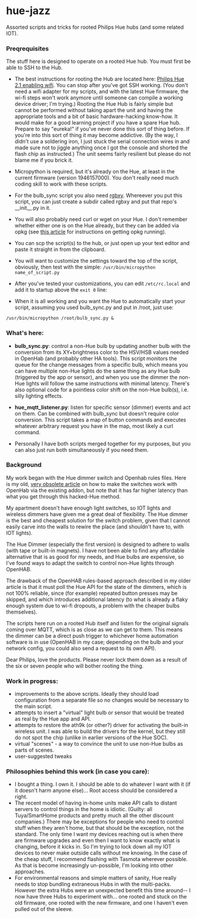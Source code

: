 # hue-jazz
Assorted scripts and tricks for rooted Philips Hue hubs (and some related IOT). 

### Preqrequisites
The stuff here is designed to operate on a rooted Hue hub. You must first
be able to SSH to the Hub. 

* The best instructions for rooting the Hub are located here: 
[Philips Hue 2.1 enabling wifi](https://blog.andreibanaru.ro/2018/03/27/philips-hue-2-1-enabling-wifi/). You can stop after you've got SSH working. (You don't need a wifi adapter for my scripts, and with the latest Hue firmware, the wi-fi steps won't work anymore until someone can compile a working device driver; I'm trying.) Rooting the Hue Hub is fairly simple but cannot be performed without taking apart the unit and having the appropriate tools and a bit of basic hardware-hacking know-how. It would make for a good learning project if you have a spare Hue hub. Prepare to say "eureka!" if you've never done this sort of thing before. If you're into this sort of thing it may become addictive. (By the way, I didn't use a soldering iron, I just stuck the serial connection wires in and made sure not to jiggle anything once I got the console and shorted the flash chip as instructed.) The unit seems fairly resilient but please do not blame me if you brick it.

* Micropython is required, but it's already on the Hue, at least in the current firmware (version 1946157000). You don't really need much coding skill to work with these scripts. 

* For the bulb_sync script you also need [rgbxy](https://github.com/benknight/hue-python-rgb-converter/). Whereever you put this script, you can just create a subdir called rgbxy and put that repo's \_\_init\_\_.py in it. 

* You will also probably need curl or wget on your Hue. I don't remember whether either one is on the Hue already, but they can be added via opkg (see [this article](https://medium.com/@rxseger/enabling-the-hidden-wi-fi-radio-on-the-philips-hue-bridge-2-0-42949f0154e1) for instructions on getting opkg running). 

* You can scp the script(s) to the hub, or just open up your text editor and paste it straight in from the clipboard.

* You will want to customize the settings toward the top of the script, obviously, then test with the simple: ```/usr/bin/micropython name_of_script.py```

* After you've tested your customizations, you can edit ```/etc/rc.local``` and add it to startup above the ```exit 0``` line:

* When it is all working and you want the Hue to automatically start your script, assuming you used bulb_sync.py and put in /root, just use:

```/usr/bin/micropython /root/bulb_sync.py &```

### What's here:

* **bulb_sync.py**: control a non-Hue bulb by updating another bulb with the conversion from its XY+brightness color to the HSV/HSB values needed in OpenHab (and probably other HA tools). This script monitors the queue for the change messages from a specific bulb, which means you can have multiple non-Hue lights do the same thing as any Hue bulb (triggered by the app or sensor), and when you use the dimmer the non-Hue lights will follow the same instructions with minimal latency. There's also optional code for a pointless color shift on the non-Hue bulb(s), i.e. silly lighting effects.

* **hue_mqtt_listener.py**: listen for specific sensor (dimmer) events and act on them. Can be combined with bulb_sync but doesn't require color conversion. This script takes a map of button commands and executes whatever arbitrary request you have in the map, most likely a curl command.

* Personally I have both scripts merged together for my purposes, but you can also just run both simultaneously if you need them.

### Background
My work began with the Hue dimmer switch and Openhab rules files. Here is my old, [very obsolete article](https://www.benchadwick.com/2018/12/using-a-hue-dimmer-switch-on-non-hue-devices-with-openhab2/) on how to make the switches work with OpenHab via the existing addon, but note that it has far higher latency than what you get through this hacked-Hue method.

My apartment doesn't have enough light switches, so IOT lights and wireless dimmers have given me a great deal of flexibility. The Hue dimmer is the best and cheapest solution for the switch problem, given that I cannot easily carve into the walls to rewire the place (and shouldn't have to, with IOT lights). 

The Hue Dimmer (especially the first version) is designed to adhere to walls (with tape or built-in magnets). I have not been able to find any affordable alternative that is as good for my needs, and Hue bulbs are expensive, so I've found ways to adapt the switch to control non-Hue lights through OpenHAB. 

The drawback of the OpenHAB rules-based approach described in my older article is that it must poll the Hue API for the state of the dimmers, which is not 100% reliable, since (for example) repeated button presses may be skipped, and which introduces additional latency (to what is already a flaky enough system due to wi-fi dropouts, a problem with the cheaper bulbs themselves).

The scripts here run on a rooted Hub itself and listen for the original signals coming over MQTT, which is as close as we can get to them. This means the dimmer can be a direct push trigger to whichever home automation software is in use (OpenHAB in my case; depending on the bulb and your network config, you could also send a request to its own API).

Dear Philips, love the products. Please never lock them down as a result of the six or seven people who will bother rooting the thing.
 
### Work in progress:
* improvements to the above scripts. Ideally they should load configuration from a separate file so no changes would be necessary to the main script. 
* attempts to insert a "virtual" light bulb or sensor that would be treated as real by the Hue app and API.
* attempts to restore the ath9k (or other?) driver for activating the built-in wireless unit. I was able to build the drivers for the kernel, but they still do not spot the chip (unlike in earlier versions of the Hue SOC).
* virtual "scenes" - a way to convince the unit to use non-Hue bulbs as parts of scenes.
* user-suggested tweaks

### Philosophies behind this work (in case you care):
* I bought a thing. I own it. I should be able to do whatever I want with it (if it doesn't harm anyone else)... Root access should be considered a right.
* The recent model of having in-home units make API calls to distant servers to control things in the home is idiotic. (Guilty: all Tuya/SmartHome products and pretty much all the other discount companies.) There may be exceptions for people who need to control stuff when they aren't home, but that should be the exception, not the standard. The only time I want my devices reaching out is when there are firmware upgrades and even then I want to know exactly what is changing, before it kicks in. So I'm trying to lock down all my IOT devices to never make outside calls without me knowing. In the case of the cheap stuff, I recommend flashing with Tasmota wherever possible. As that is become increasingly un-possible, I'm looking into other approaches.
* For environmental reasons and simple matters of sanity, Hue really needs to stop bundling extraneous Hubs in with the multi-packs. However the extra Hubs were an unexpected benefit this time around-- I now have three Hubs to experiment with... one rooted and stuck on the old firmware, one rooted with the new firmware, and one I haven't even pulled out of the sleeve.
